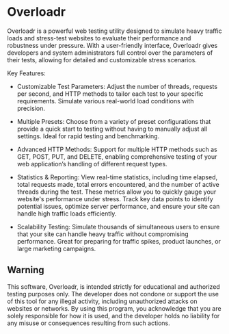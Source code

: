 
# Overloadr

Overloadr is a powerful web testing utility designed to simulate heavy traffic loads and stress-test websites to evaluate their performance and robustness under pressure. With a user-friendly interface, Overloadr gives developers and system administrators full control over the parameters of their tests, allowing for detailed and customizable stress scenarios.

Key Features:

 - Customizable Test Parameters: Adjust the number of threads, requests per second, and HTTP methods to tailor each test to your specific requirements. Simulate various real-world load conditions with precision.

 - Multiple Presets: Choose from a variety of preset configurations that provide a quick start to testing without having to manually adjust all settings. Ideal for rapid testing and benchmarking.

 - Advanced HTTP Methods: Support for multiple HTTP methods such as GET, POST, PUT, and DELETE, enabling comprehensive testing of your web application’s handling of different request types.

 - Statistics & Reporting: View real-time statistics, including time elapsed, total requests made, total errors encountered, and the number of active threads during the test. These metrics allow you to quickly gauge your website's performance under stress. Track key data points to identify potential issues, optimize server performance, and ensure your site can handle high traffic loads efficiently.

 - Scalability Testing: Simulate thousands of simultaneous users to ensure that your site can handle heavy traffic without compromising performance. Great for preparing for traffic spikes, product launches, or large marketing campaigns.

## Warning
This software, Overloadr, is intended strictly for educational and authorized testing purposes only. The developer does not condone or support the use of this tool for any illegal activity, including unauthorized attacks on websites or networks. By using this program, you acknowledge that you are solely responsible for how it is used, and the developer holds no liability for any misuse or consequences resulting from such actions.

